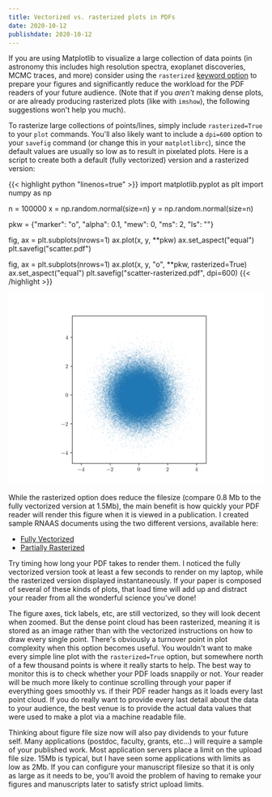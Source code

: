 ```yaml
---
title: Vectorized vs. rasterized plots in PDFs
date: 2020-10-12
publishdate: 2020-10-12
---
```


If you are using Matplotlib to visualize a large collection of data points (in astronomy this includes high resolution spectra, exoplanet discoveries, MCMC traces, and more) consider using the `rasterized` [keyword option](https://matplotlib.org/api/_as_gen/matplotlib.artist.Artist.set_rasterized.html#matplotlib.artist.Artist.set_rasterized) to prepare your figures and significantly reduce the workload for the PDF readers of your future audience. (Note that if you *aren't* making dense plots, or are already producing rasterized plots (like with `imshow`), the following suggestions won't help you much).

To rasterize large collections of points/lines, simply include `rasterized=True` to your `plot` commands. You'll also likely want to include a `dpi=600` option to your `savefig` command (or change this in your `matplotlibrc`), since the default values are usually so low as to result in pixelated plots. Here is a script to create both a default (fully vectorized) version and a rasterized version:

{{< highlight python "linenos=true" >}}
import matplotlib.pyplot as plt
import numpy as np

n = 100000
x = np.random.normal(size=n)
y = np.random.normal(size=n)

pkw = {"marker": "o", "alpha": 0.1, "mew": 0, "ms": 2, "ls": ""}

fig, ax = plt.subplots(nrows=1)
ax.plot(x, y, **pkw)
ax.set_aspect("equal")
plt.savefig("scatter.pdf")

fig, ax = plt.subplots(nrows=1)
ax.plot(x, y, "o", **pkw, rasterized=True)
ax.set_aspect("equal")
plt.savefig("scatter-rasterized.pdf", dpi=600)
{{< /highlight >}}

![scatter-rasterized](scatter-rasterized.png)

While the rasterized option does reduce the filesize (compare 0.8 Mb to the fully vectorized version at 1.5Mb), the main benefit is how quickly your PDF reader will render this figure when it is viewed in a publication. I created sample RNAAS documents using the two different versions, available here:

* [Fully Vectorized](fully_vectorized.pdf)
* [Partially Rasterized](rasterized.pdf)

Try timing how long your PDF takes to render them. I noticed the fully vectorized version took at least a few seconds to render on my laptop, while the rasterized version displayed instantaneously. If your paper is composed of several of these kinds of plots, that load time will add up and distract your reader from all the wonderful science you've done!

The figure axes, tick labels, etc, are still vectorized, so they will look decent when zoomed. But the dense point cloud has been rasterized, meaning it is stored as an image rather than with the vectorized instructions on how to draw every single point. There's obviously a turnover point in plot complexity when this option becomes useful. You wouldn't want to make every simple line plot with the `rasterized=True` option, but somewhere north of a few thousand points is where it really starts to help. The best way to monitor this is to check whether your PDF loads snappily or not. Your reader will be much more likely to continue scrolling through your paper if everything goes smoothly vs. if their PDF reader hangs as it loads every last point cloud. If you do really want to provide every last detail about the data to your audience, the best venue is to provide the actual data values that were used to make a plot via a machine readable file.

Thinking about figure file size now will also pay dividends to your future self. Many applications (postdoc, faculty, grants, etc...) will require a sample of your published work. Most application servers place a limit on the upload file size. 15Mb is typical, but I have seen some applications with limits as low as 2Mb. If you can configure your manuscript filesize so that it is only as large as it needs to be, you'll avoid the problem of having to remake your figures and manuscripts later to satisfy strict upload limits.